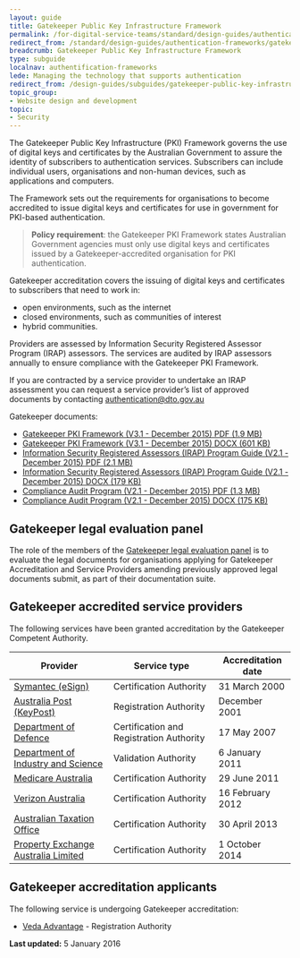 ```yaml
---
layout: guide
title: Gatekeeper Public Key Infrastructure Framework
permalink: /for-digital-service-teams/standard/design-guides/authentication-frameworks/gatekeeper-public-key-infrastructure-framework/
redirect_from: /standard/design-guides/authentication-frameworks/gatekeeper-public-key-infrastructure-framework/
breadcrumb: Gatekeeper Public Key Infrastructure Framework
type: subguide
localnav: authentification-frameworks
lede: Managing the technology that supports authentication
redirect_from: /design-guides/subguides/gatekeeper-public-key-infrastructure-framework
topic_group:
- Website design and development
topic:
- Security
---
```

The Gatekeeper Public Key Infrastructure (PKI) Framework governs the use of digital keys and certificates by the Australian Government to assure the identity of subscribers to authentication services. Subscribers can include individual users, organisations and non-human devices, such as applications and computers.

The Framework sets out the requirements for organisations to become accredited to issue digital keys and certificates for use in government for PKI-based authentication.

> **Policy requirement**: the Gatekeeper PKI Framework states Australian Government agencies must only use digital keys and certificates issued by a Gatekeeper-accredited organisation for PKI authentication.

Gatekeeper accreditation covers the issuing of digital keys and certificates to subscribers that need to work in:

- open environments, such as the internet
- closed environments, such as communities of interest
- hybrid communities.

Providers are assessed by Information Security Registered Assessor Program (IRAP) assessors. The services are audited by IRAP assessors annually to ensure compliance with the Gatekeeper PKI Framework.

If you are contracted by a service provider to undertake an IRAP assessment you can request a service provider’s list of approved documents by contacting [authentication@dto.gov.au](mailto:authentication@dto.gov.au)

Gatekeeper documents:

- [Gatekeeper PKI Framework (V3.1 - December 2015) PDF (1.9 MB)](/files/authentication-framework/Gatekeeper-PKI-Framework-v3_1.pdf)
- [Gatekeeper PKI Framework (V3.1 - December 2015) DOCX (601 KB)](/files/authentication-framework/Gatekeeper-PKI-Framework-v3_1.docx)
- [Information Security Registered Assessors (IRAP) Program Guide (V2.1 - December 2015) PDF (2.1 MB)](/files/authentication-framework/Gatekeeper-PKI-Framework-IRAP-Guide-v2_1.pdf)
- [Information Security Registered Assessors (IRAP) Program Guide (V2.1 - December 2015) DOCX (179 KB)](/files/authentication-framework/Gatekeeper-PKI-Framework-IRAP-Guide-v2_1.docx)
- [Compliance Audit Program (V2.1 - December 2015) PDF (1.3 MB)](/files/authentication-framework/Gatekeeper-PKI-Framework-Compliance-Audit-Program-v2_1.pdf)
- [Compliance Audit Program (V2.1 - December 2015) DOCX (175 KB)](/files/authentication-framework/Gatekeeper-PKI-Framework-Compliance-Audit-Program-v2_1.docx)

## Gatekeeper legal evaluation panel
 The role of the members of the [Gatekeeper legal evaluation panel](/for-digital-service-teams/standard/design-guides/authentication-frameworks/gatekeeper-legal-evaluation-panel/) is to evaluate the legal documents for organisations applying for Gatekeeper Accreditation and Service Providers amending previously approved legal documents submit, as part of their documentation suite.
 
## Gatekeeper accredited service providers

The following services have been granted accreditation by the Gatekeeper Competent Authority.

| Provider | Service type | Accreditation date |
| --- | --- | --- |
| [Symantec (eSign)](https://symantec-gatekeeper.com.au/) | Certification Authority | 31 March 2000 |
| [Australia Post (KeyPost)](http://auspost.com.au/business-solutions/electronic-authentication.html) | Registration Authority | December 2001 |
| [Department of Defence](http://www.defence.gov.au/pki/) | Certification and Registration Authority | 17 May 2007 |
| [Department of Industry and Science](http://vanguard.business.gov.au/Pages/default.aspx) | Validation Authority | 6 January 2011 |
| [Medicare Australia](http://www.humanservices.gov.au/health-professionals/services/public-key-infrastructure/) | Certification Authority | 29 June 2011 |
| [Verizon Australia](http://www.certificates-australia.com.au/) | Certification Authority | 16 February 2012 |
| [Australian Taxation Office](https://abr.gov.au/AUSkey/) | Certification Authority | 30 April 2013 |
| [Property Exchange Australia Limited](http://www.pexa.com.au/industry-safeguards/) | Certification Authority | 1 October 2014 |

## Gatekeeper accreditation applicants

The following service is undergoing Gatekeeper accreditation:

- [Veda Advantage](https://www.veda.com.au/) - Registration Authority

**Last updated:** 5 January 2016
